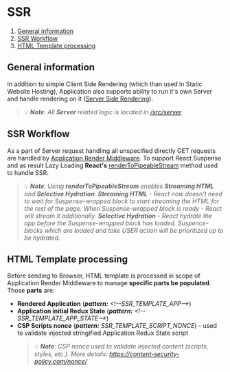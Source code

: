# SSR
1. [ General information ](#general-information)
2. [ SSR Workflow ](#ssr-workflow)
3. [ HTML Template processing ](#html-template-processing)

## General information
In addition to simple Client Side Rendering (which than used in Static Website Hosting), Application also supports ability to run it's own Server and handle rendering on it ([Server Side Rendering](https://www.heavy.ai/technical-glossary/server-side-rendering)).

> 💡 ***Note**: All **Server** related logic is located in [/src/server](/src/server/server.js)*

## SSR Workflow
As a part of Server request handling all unspecified directly GET requests are handled by [Application Render Middleware](/src/server/middlewares/app-render/app-render.middleware.js).
To support React Suspense and as result Lazy Loading **React's** [renderToPipeableStream](https://reactjs.org/docs/react-dom-server.html#rendertopipeablestream) method used to handle SSR.
> 💡 ***Note**: Using **renderToPipeableStream** enables **Streaming HTML** and **Selective Hydration**.
**Streaming HTML** - React now doesn’t need to wait for Suspense-wrapped block to start streaming the HTML for the rest of the page. When Suspense-wrapped block is ready - React will stream it additionally.
**Selective Hydration** - React hydrate the app before the Suspense-wrapped block has loaded. Suspence-blocks which are loaded and take USER action will be prioritized up to be hydrated.*

## HTML Template processing
Before sending to Browser, HTML template is processed in scope of Application Render Middleware to manage **specific parts be populated**.
Those **parts** are:
- **Rendered Application** (***pattern:** \<!--SSR_TEMPLATE_APP--\>*)
- **Application initial Redux State** (***pattern:** \<!--SSR_TEMPLATE_APP_STATE--\>*)
- **CSP Scripts nonce** (***pattern:** SSR_TEMPLATE_SCRIPT_NONCE*) - used to validate injected stringified Application Redux State script
    > 💡 ***Note**: CSP nonce used to validate injected content (scripts, styles, etc.). More details: https://content-security-policy.com/nonce/*

